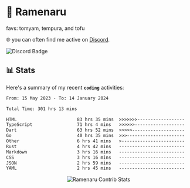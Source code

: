 # 🍜 Ramenaru
favs: tomyam, tempura, and tofu

🌐 you can often find me active on [Discord](https://discordapp.com/users/503291004200157185).

![Discord Badge](https://dcbadge.vercel.app/api/shield/503291004200157185)

## 📊 Stats

Here's a summary of my recent **`coding`** activities:

<!--START_SECTION:waka-->

```txt
From: 15 May 2023 - To: 14 January 2024

Total Time: 301 hrs 13 mins

HTML                       83 hrs 35 mins  >>>>>>>------------------   27.75 %
TypeScript                 71 hrs 4 mins   >>>>>>-------------------   23.60 %
Dart                       63 hrs 52 mins  >>>>>--------------------   21.20 %
Go                         40 hrs 35 mins  >>>----------------------   13.48 %
Other                      6 hrs 41 mins   >------------------------   02.22 %
Rust                       4 hrs 42 mins   -------------------------   01.56 %
Markdown                   3 hrs 16 mins   -------------------------   01.09 %
CSS                        3 hrs 16 mins   -------------------------   01.08 %
JSON                       2 hrs 59 mins   -------------------------   00.99 %
YAML                       2 hrs 45 mins   -------------------------   00.92 %
```

<!--END_SECTION:waka-->

<div style="text-align: center;">
   <img align="center" src="https://github-readme-streak-stats.herokuapp.com/?user=Ramenaru&theme=dark&card_width=520" alt="Ramenaru Contrib Stats" />
</div>


